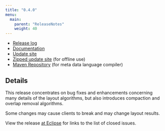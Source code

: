 ```yaml
---
title: "0.4.0"
menu:
  main:
    parent: "ReleaseNotes"
    weight: 40
---
```


* [Release log](https://projects.eclipse.org/projects/modeling.elk/releases/0.4.0)
* [Documentation](http://download.eclipse.org/elk/updates/releases/0.4.0/elk-0.4.0-docs.zip)
* [Update site](http://download.eclipse.org/elk/updates/releases/0.4.0/)
* [Zipped update site](http://download.eclipse.org/elk/updates/releases/0.4.0/elk-0.4.0.zip) (for offline use)
* [Maven Repository](http://download.eclipse.org/elk/maven/releases/0.4.0) (for meta data language compiler)


## Details

This release concentrates on bug fixes and enhancements concerning many details of the layout algorithms, but also introduces compaction and overlap removal algorithms.

Some changes may cause clients to break and may change layout results.

View the release [at Eclipse](https://projects.eclipse.org/projects/modeling.elk/releases/0.4.0) for links to the list of closed issues.
